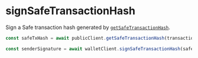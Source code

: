 # signSafeTransactionHash

Sign a Safe transaction hash generated by [`getSafeTransactionHash`](../public/getSafeTransactionHash).

```ts
const safeTxHash = await publicClient.getSafeTransactionHash(transaction)

const senderSignature = await walletClient.signSafeTransactionHash(safeTxHash)
```
